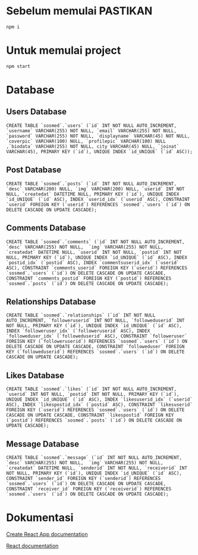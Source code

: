 # Sebelum memulai PASTIKAN

`npm i`

# Untuk memulai project

`npm start`


# Database

## Users Database

```CREATE TABLE `sosmed`.`users` (`id` INT NOT NULL AUTO_INCREMENT, `username` VARCHAR(255) NOT NULL, `email` VARCHAR(255) NOT NULL, `password` VARCHAR(255) NOT NULL, `displayname` VARCHAR(45) NOT NULL, `coverpic` VARCHAR(100) NULL, `profilepic` VARCHAR(100) NULL ,`biodata` VARCHAR(255) NOT NULL, city VARCHAR(45) NULL, `joinat` VARCHAR(45), PRIMARY KEY (`id`), UNIQUE INDEX `id_UNIQUE` (`id` ASC)); ```

## Post Database

```CREATE TABLE `sosmed`.`posts` (`id` INT NOT NULL AUTO_INCREMENT, `desc` VARCHAR(200) NULL, `img` VARCHAR(200) NULL, `userid` INT NOT NULL, `createdat` DATETIME NULL, PRIMARY KEY (`id`), UNIQUE INDEX `id_UNIQUE` (`id` ASC), INDEX `userid_idx` (`userid` ASC), CONSTRAINT `userid` FOREIGN KEY (`userid`) REFERENCES `sosmed`.`users` (`id`) ON DELETE CASCADE ON UPDATE CASCADE); ```

## Comments Database

```CREATE TABLE `sosmed`.`comments` (`id` INT NOT NULL AUTO_INCREMENT, `desc` VARCHAR(255) NOT NULL,  `img` VARCHAR(255) NOT NULL, `createdat` DATETIME NULL, `userid` INT NOT NULL, `postid` INT NOT NULL, PRIMARY KEY (`id`), UNIQUE INDEX `id_UNIQUE` (`id` ASC), INDEX `postid_idx` (`postid` ASC), INDEX `commentsuserid_idx` (`userid` ASC), CONSTRAINT `comments_userid` FOREIGN KEY (`userid`) REFERENCES `sosmed`.`users` (`id`) ON DELETE CASCADE ON UPDATE CASCADE, CONSTRAINT `comments_postid` FOREIGN KEY (`postid`) REFERENCES `sosmed`.`posts` (`id`) ON DELETE CASCADE ON UPDATE CASCADE); ```

## Relationships Database

```CREATE TABLE `sosmed`.`relationships` (`id` INT NOT NULL AUTO_INCREMENT, `followeruserid` INT NOT NULL, `followeduserid` INT NOT NULL, PRIMARY KEY (`id`), UNIQUE INDEX `id_UNIQUE` (`id` ASC), INDEX `followeruser_idx` (`followeruserid` ASC), INDEX `followeduser_idx` (`followeduserid` ASC), CONSTRAINT `followeruser` FOREIGN KEY (`followeruserid`) REFERENCES `sosmed`.`users` (`id`) ON DELETE CASCADE ON UPDATE CASCADE, CONSTRAINT `followeduser` FOREIGN KEY (`followeduserid`) REFERENCES `sosmed`.`users` (`id`) ON DELETE CASCADE ON UPDATE CASCADE); ```

## Likes Database

```CREATE TABLE `sosmed`.`likes` (`id` INT NOT NULL AUTO_INCREMENT, `userid` INT NOT NULL, `postid` INT NOT NULL, PRIMARY KEY (`id`), UNIQUE INDEX `id_UNIQUE` (`id` ASC), INDEX `likesuserid_idx` (`userid` ASC), INDEX `likespostid_idx` (`postid` ASC), CONSTRAINT `likesuserid` FOREIGN KEY (`userid`) REFERENCES `sosmed`.`users` (`id`) ON DELETE CASCADE ON UPDATE CASCADE, CONSTRAINT `likespostid` FOREIGN KEY (`postid`) REFERENCES `sosmed`.`posts` (`id`) ON DELETE CASCADE ON UPDATE CASCADE); ```

## Message Database

```CREATE TABLE `sosmed`.`message` (`id` INT NOT NULL AUTO_INCREMENT, `desc` VARCHAR(255) NOT NULL,  `img` VARCHAR(255) NOT NULL, `createdat` DATETIME NULL, `senderid` INT NOT NULL, `receiverid` INT NOT NULL, PRIMARY KEY (`id`), UNIQUE INDEX `id_UNIQUE` (`id` ASC), CONSTRAINT `sender_id` FOREIGN KEY (`senderid`) REFERENCES `sosmed`.`users` (`id`) ON DELETE CASCADE ON UPDATE CASCADE, CONSTRAINT `receiver_id` FOREIGN KEY (`receiverid`) REFERENCES `sosmed`.`users` (`id`) ON DELETE CASCADE ON UPDATE CASCADE); ```

# Dokumentasi

[Create React App documentation](https://facebook.github.io/create-react-app/docs/getting-started)

[React documentation](https://reactjs.org/)